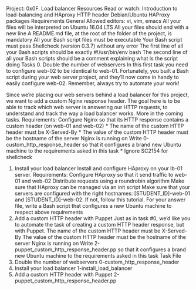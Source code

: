 Project: 0x0F. Load balancer
Resources
Read or watch:
Introduction to load-balancing and HAproxy
HTTP header
Debian/Ubuntu HAProxy packages
Requirements
General
Allowed editors: vi, vim, emacs
All your files will be interpreted on Ubuntu 16.04 LTS
All your files should end with a new line
A README.md file, at the root of the folder of the project, is mandatory
All your Bash script files must be executable
Your Bash script must pass Shellcheck (version 0.3.7) without any error
The first line of all your Bash scripts should be exactly #!/usr/bin/env bash
The second line of all your Bash scripts should be a comment explaining what is the script doing
Tasks
0. Double the number of webservers
In this first task you need to configure web-02 to be identical to web-01. Fortunately, you built a Bash script during your web server project,
and they’ll now come in handy to easily configure web-02. Remember, always try to automate your work!

Since we’re placing our web servers behind a load balancer for this project, we want to add a custom Nginx response header.
The goal here is to be able to track which web server is answering our HTTP requests, to understand and track the way a load balancer works. More in the coming tasks.
Requirements:
Configure Nginx so that its HTTP response contains a custom header (on web-01 and web-02) * The name of the custom HTTP header must be X-Served-By * The value of the custom HTTP header must be the hostname of the server Nginx is running on
Write 0-custom_http_response_header so that it configures a brand new Ubuntu machine to the requirements asked in this task * Ignore SC2154 for shellcheck
1. Install your load balancer
Install and configure HAproxy on your lb-01 server.
Requirements:
Configure HAproxy so that it send traffic to web-01 and web-02
Distribute requests using a roundrobin algorithm
Make sure that HAproxy can be managed via an init script
Make sure that your servers are configured with the right hostnames: [STUDENT_ID]-web-01 and [STUDENT_ID]-web-02. If not, follow this tutorial.
For your answer file, write a Bash script that configures a new Ubuntu machine to respect above requirements
2. Add a custom HTTP header with Puppet
Just as in task #0, we’d like you to automate the task of creating a custom HTTP header response, but with Puppet.
The name of the custom HTTP header must be X-Served-By
The value of the custom HTTP header must be the hostname of the server Nginx is running on
Write 2-puppet_custom_http_response_header.pp so that it configures a brand new Ubuntu machine to the requirements asked in this task
Task	File
0. Double the number of webservers	0-custom_http_response_header
1. Install your load balancer	1-install_load_balancer
2. Add a custom HTTP header with Puppet	2-puppet_custom_http_response_header.pp
